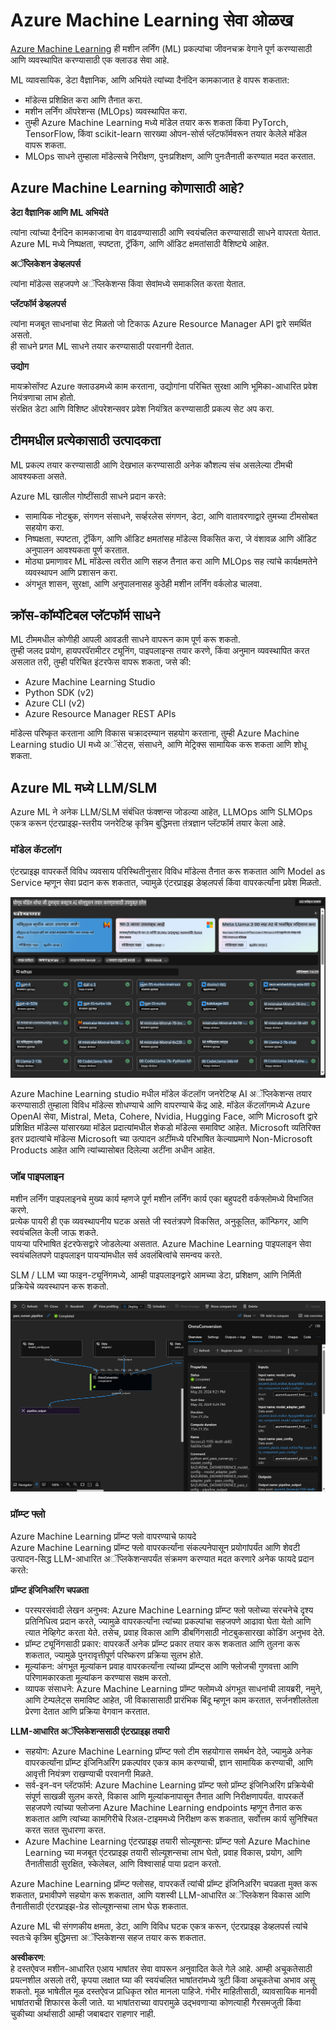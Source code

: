 # **Azure Machine Learning सेवा ओळख**

[Azure Machine Learning](https://ml.azure.com?WT.mc_id=aiml-138114-kinfeylo) ही मशीन लर्निंग (ML) प्रकल्पांचा जीवनचक्र वेगाने पूर्ण करण्यासाठी आणि व्यवस्थापित करण्यासाठी एक क्लाउड सेवा आहे.

ML व्यावसायिक, डेटा वैज्ञानिक, आणि अभियंते त्यांच्या दैनंदिन कामकाजात हे वापरू शकतात:

- मॉडेल्स प्रशिक्षित करा आणि तैनात करा.  
- मशीन लर्निंग ऑपरेशन्स (MLOps) व्यवस्थापित करा.  
- तुम्ही Azure Machine Learning मध्ये मॉडेल तयार करू शकता किंवा PyTorch, TensorFlow, किंवा scikit-learn सारख्या ओपन-सोर्स प्लॅटफॉर्मवरून तयार केलेले मॉडेल वापरू शकता.  
- MLOps साधने तुम्हाला मॉडेल्सचे निरीक्षण, पुनःप्रशिक्षण, आणि पुनःतैनाती करण्यात मदत करतात.  

## Azure Machine Learning कोणासाठी आहे?

**डेटा वैज्ञानिक आणि ML अभियंते**

त्यांना त्यांच्या दैनंदिन कामकाजाचा वेग वाढवण्यासाठी आणि स्वयंचलित करण्यासाठी साधने वापरता येतात.  
Azure ML मध्ये निष्पक्षता, स्पष्टता, ट्रॅकिंग, आणि ऑडिट क्षमतांसाठी वैशिष्ट्ये आहेत.  

**अॅप्लिकेशन डेव्हलपर्स**

त्यांना मॉडेल्स सहजपणे अॅप्लिकेशन्स किंवा सेवांमध्ये समाकलित करता येतात.  

**प्लॅटफॉर्म डेव्हलपर्स**

त्यांना मजबूत साधनांचा सेट मिळतो जो टिकाऊ Azure Resource Manager API द्वारे समर्थित असतो.  
ही साधने प्रगत ML साधने तयार करण्यासाठी परवानगी देतात.  

**उद्योग**

मायक्रोसॉफ्ट Azure क्लाउडमध्ये काम करताना, उद्योगांना परिचित सुरक्षा आणि भूमिका-आधारित प्रवेश नियंत्रणाचा लाभ होतो.  
संरक्षित डेटा आणि विशिष्ट ऑपरेशन्सवर प्रवेश नियंत्रित करण्यासाठी प्रकल्प सेट अप करा.  

## टीममधील प्रत्येकासाठी उत्पादकता
ML प्रकल्प तयार करण्यासाठी आणि देखभाल करण्यासाठी अनेक कौशल्य संच असलेल्या टीमची आवश्यकता असते.

Azure ML खालील गोष्टींसाठी साधने प्रदान करते:  
- सामायिक नोटबुक, संगणन संसाधने, सर्व्हरलेस संगणन, डेटा, आणि वातावरणाद्वारे तुमच्या टीमसोबत सहयोग करा.  
- निष्पक्षता, स्पष्टता, ट्रॅकिंग, आणि ऑडिट क्षमतांसह मॉडेल्स विकसित करा, जे वंशावळ आणि ऑडिट अनुपालन आवश्यकता पूर्ण करतात.  
- मोठ्या प्रमाणावर ML मॉडेल्स त्वरीत आणि सहज तैनात करा आणि MLOps सह त्यांचे कार्यक्षमतेने व्यवस्थापन आणि प्रशासन करा.  
- अंगभूत शासन, सुरक्षा, आणि अनुपालनासह कुठेही मशीन लर्निंग वर्कलोड चालवा.  

## क्रॉस-कॉम्पॅटिबल प्लॅटफॉर्म साधने

ML टीममधील कोणीही आपली आवडती साधने वापरून काम पूर्ण करू शकतो.  
तुम्ही जलद प्रयोग, हायपरपॅरामीटर ट्यूनिंग, पाइपलाइन्स तयार करणे, किंवा अनुमान व्यवस्थापित करत असलात तरी, तुम्ही परिचित इंटरफेस वापरू शकता, जसे की:  
- Azure Machine Learning Studio  
- Python SDK (v2)  
- Azure CLI (v2)  
- Azure Resource Manager REST APIs  

मॉडेल्स परिष्कृत करताना आणि विकास चक्रादरम्यान सहयोग करताना, तुम्ही Azure Machine Learning studio UI मध्ये अॅसेट्स, संसाधने, आणि मेट्रिक्स सामायिक करू शकता आणि शोधू शकता.  

## **Azure ML मध्ये LLM/SLM**

Azure ML ने अनेक LLM/SLM संबंधित फंक्शन्स जोडल्या आहेत, LLMOps आणि SLMOps एकत्र करून एंटरप्राइझ-स्तरीय जनरेटिव्ह कृत्रिम बुद्धिमत्ता तंत्रज्ञान प्लॅटफॉर्म तयार केला आहे.  

### **मॉडेल कॅटलॉग**

एंटरप्राइझ वापरकर्ते विविध व्यवसाय परिस्थितीनुसार विविध मॉडेल्स तैनात करू शकतात आणि Model as Service म्हणून सेवा प्रदान करू शकतात, ज्यामुळे एंटरप्राइझ डेव्हलपर्स किंवा वापरकर्त्यांना प्रवेश मिळतो.  

![models](../../../../translated_images/models.2450411eac222e539ffb55785a8f550d01be1030bd8eb67c9c4f9ae4ca5d64be.mr.png)

Azure Machine Learning studio मधील मॉडेल कॅटलॉग जनरेटिव्ह AI अॅप्लिकेशन्स तयार करण्यासाठी तुम्हाला विविध मॉडेल्स शोधण्याचे आणि वापरण्याचे केंद्र आहे. मॉडेल कॅटलॉगमध्ये Azure OpenAI सेवा, Mistral, Meta, Cohere, Nvidia, Hugging Face, आणि Microsoft द्वारे प्रशिक्षित मॉडेल्स यांसारख्या मॉडेल प्रदात्यांमधील शेकडो मॉडेल्स समाविष्ट आहेत. Microsoft व्यतिरिक्त इतर प्रदात्यांचे मॉडेल्स Microsoft च्या उत्पादन अटींमध्ये परिभाषित केल्याप्रमाणे Non-Microsoft Products आहेत आणि त्यांच्यासोबत दिलेल्या अटींना अधीन आहेत.  

### **जॉब पाइपलाइन**

मशीन लर्निंग पाइपलाइनचे मुख्य कार्य म्हणजे पूर्ण मशीन लर्निंग कार्य एका बहुपदरी वर्कफ्लोमध्ये विभाजित करणे.  
प्रत्येक पायरी ही एक व्यवस्थापनीय घटक असते जी स्वतंत्रपणे विकसित, अनुकूलित, कॉन्फिगर, आणि स्वयंचलित केली जाऊ शकते.  
पायऱ्या परिभाषित इंटरफेसद्वारे जोडलेल्या असतात. Azure Machine Learning पाइपलाइन सेवा स्वयंचलितपणे पाइपलाइन पायऱ्यांमधील सर्व अवलंबित्वांचे समन्वय करते.  

SLM / LLM च्या फाइन-ट्यूनिंगमध्ये, आम्ही पाइपलाइनद्वारे आमच्या डेटा, प्रशिक्षण, आणि निर्मिती प्रक्रियेचे व्यवस्थापन करू शकतो.  

![finetuning](../../../../translated_images/finetuning.b52e4aa971dfd8d3c668db913a2b419380533bd3a920d227ec19c078b7b3f309.mr.png)

### **प्रॉम्प्ट फ्लो**

Azure Machine Learning प्रॉम्प्ट फ्लो वापरण्याचे फायदे  
Azure Machine Learning प्रॉम्प्ट फ्लो वापरकर्त्यांना संकल्पनेपासून प्रयोगांपर्यंत आणि शेवटी उत्पादन-सिद्ध LLM-आधारित अॅप्लिकेशन्सपर्यंत संक्रमण करण्यात मदत करणारे अनेक फायदे प्रदान करते:  

**प्रॉम्प्ट इंजिनिअरिंग चपळता**

- परस्परसंवादी लेखन अनुभव: Azure Machine Learning प्रॉम्प्ट फ्लो फ्लोच्या संरचनेचे दृश्य प्रतिनिधित्व प्रदान करते, ज्यामुळे वापरकर्त्यांना त्यांच्या प्रकल्पांचा सहजपणे आढावा घेता येतो आणि त्यात नेव्हिगेट करता येते. तसेच, प्रवाह विकास आणि डीबगिंगसाठी नोटबुकसारखा कोडिंग अनुभव देते.  
- प्रॉम्प्ट ट्यूनिंगसाठी प्रकार: वापरकर्ते अनेक प्रॉम्प्ट प्रकार तयार करू शकतात आणि तुलना करू शकतात, ज्यामुळे पुनरावृत्तीपूर्ण परिष्करण प्रक्रिया सुलभ होते.  
- मूल्यांकन: अंगभूत मूल्यांकन प्रवाह वापरकर्त्यांना त्यांच्या प्रॉम्प्ट्स आणि फ्लोजची गुणवत्ता आणि परिणामकारकता मूल्यांकन करण्यास सक्षम करतो.  
- व्यापक संसाधने: Azure Machine Learning प्रॉम्प्ट फ्लोमध्ये अंगभूत साधनांची लायब्ररी, नमुने, आणि टेम्पलेट्स समाविष्ट आहेत, जी विकासासाठी प्रारंभिक बिंदू म्हणून काम करतात, सर्जनशीलतेला प्रेरणा देतात आणि प्रक्रिया वेगवान करतात.  

**LLM-आधारित अॅप्लिकेशन्ससाठी एंटरप्राइझ तयारी**

- सहयोग: Azure Machine Learning प्रॉम्प्ट फ्लो टीम सहयोगास समर्थन देते, ज्यामुळे अनेक वापरकर्त्यांना प्रॉम्प्ट इंजिनिअरिंग प्रकल्पांवर एकत्र काम करण्याची, ज्ञान सामायिक करण्याची, आणि आवृत्ती नियंत्रण राखण्याची परवानगी मिळते.  
- सर्व-इन-वन प्लॅटफॉर्म: Azure Machine Learning प्रॉम्प्ट फ्लो प्रॉम्प्ट इंजिनिअरिंग प्रक्रियेची संपूर्ण साखळी सुलभ करते, विकास आणि मूल्यांकनापासून तैनात आणि निरीक्षणापर्यंत. वापरकर्ते सहजपणे त्यांच्या फ्लोजना Azure Machine Learning endpoints म्हणून तैनात करू शकतात आणि त्यांच्या कामगिरीचे रिअल-टाइममध्ये निरीक्षण करू शकतात, सर्वोत्तम कार्य सुनिश्चित करत सतत सुधारणा करत.  
- Azure Machine Learning एंटरप्राइझ तयारी सोल्यूशन्स: प्रॉम्प्ट फ्लो Azure Machine Learning च्या मजबूत एंटरप्राइझ तयारी सोल्यूशन्सचा लाभ घेतो, प्रवाह विकास, प्रयोग, आणि तैनातीसाठी सुरक्षित, स्केलेबल, आणि विश्वासार्ह पाया प्रदान करतो.  

Azure Machine Learning प्रॉम्प्ट फ्लोसह, वापरकर्ते त्यांची प्रॉम्प्ट इंजिनिअरिंग चपळता मुक्त करू शकतात, प्रभावीपणे सहयोग करू शकतात, आणि यशस्वी LLM-आधारित अॅप्लिकेशन विकास आणि तैनातीसाठी एंटरप्राइझ-ग्रेड सोल्यूशन्सचा लाभ घेऊ शकतात.  

Azure ML ची संगणकीय क्षमता, डेटा, आणि विविध घटक एकत्र करून, एंटरप्राइझ डेव्हलपर्स त्यांचे स्वतःचे कृत्रिम बुद्धिमत्ता अॅप्लिकेशन्स सहज तयार करू शकतात.  

**अस्वीकरण**:  
हे दस्तऐवज मशीन-आधारित एआय भाषांतर सेवा वापरून अनुवादित केले गेले आहे. आम्ही अचूकतेसाठी प्रयत्नशील असलो तरी, कृपया लक्षात घ्या की स्वयंचलित भाषांतरांमध्ये त्रुटी किंवा अचूकतेचा अभाव असू शकतो. मूळ भाषेतील मूळ दस्तऐवज प्राधिकृत स्रोत मानला पाहिजे. गंभीर माहितीसाठी, व्यावसायिक मानवी भाषांतराची शिफारस केली जाते. या भाषांतराच्या वापरामुळे उद्भवणाऱ्या कोणत्याही गैरसमजुती किंवा चुकीच्या अर्थासाठी आम्ही जबाबदार राहणार नाही.